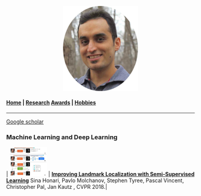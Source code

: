 
<p align="center">
  <img src="Images/profile.jpg" width="200"/>
</p>

#### [Home](index.md) | [Research](research.md) [Awards](awards.md) | [Hobbies](hobbies.md)

-----------------------------

[Google scholar](https://scholar.google.com/citations?user=8uou2n4AAAAJ&hl=en)

### Machine Learning and Deep Learning

| <img src="Images/research/semi_landmarks.jpg" width="100"/> | **[Improving Landmark Localization with Semi-Supervised Learning](https://arxiv.org/abs/1709.01591)**
Sina Honari, Pavlo Molchanov, Stephen Tyree, Pascal Vincent, Christopher Pal, Jan Kautz
, CVPR 2018.|


